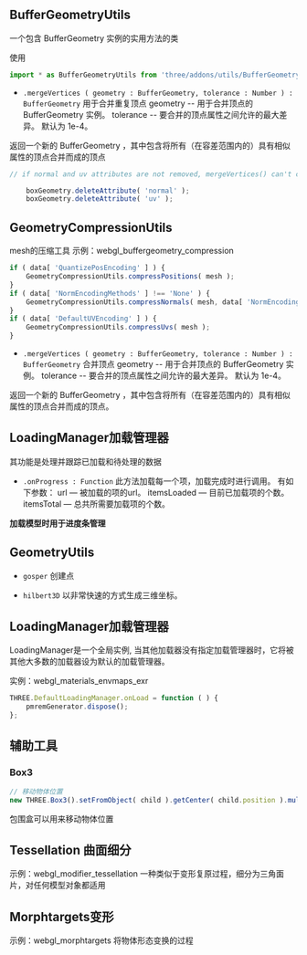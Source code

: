 ## BufferGeometryUtils
一个包含 BufferGeometry 实例的实用方法的类

使用
```js
import * as BufferGeometryUtils from 'three/addons/utils/BufferGeometryUtils.js';
```
- `.mergeVertices ( geometry : BufferGeometry, tolerance : Number ) : BufferGeometry`
用于合并重复顶点
geometry -- 用于合并顶点的 BufferGeometry 实例。
tolerance -- 要合并的顶点属性之间允许的最大差异。 默认为 1e-4。

返回一个新的 BufferGeometry ，其中包含将所有（在容差范围内的）具有相似属性的顶点合并而成的顶点
```js
// if normal and uv attributes are not removed, mergeVertices() can't consolidate indentical vertices with different normal/uv data

    boxGeometry.deleteAttribute( 'normal' );
    boxGeometry.deleteAttribute( 'uv' );
```

## GeometryCompressionUtils
mesh的压缩工具
示例：webgl_buffergeometry_compression

```js
if ( data[ 'QuantizePosEncoding' ] ) {
    GeometryCompressionUtils.compressPositions( mesh );
}
if ( data[ 'NormEncodingMethods' ] !== 'None' ) {
    GeometryCompressionUtils.compressNormals( mesh, data[ 'NormEncodingMethods' ] );
}
if ( data[ 'DefaultUVEncoding' ] ) {
    GeometryCompressionUtils.compressUvs( mesh );
}
```


- `.mergeVertices ( geometry : BufferGeometry, tolerance : Number ) : BufferGeometry`
合并顶点
geometry -- 用于合并顶点的 BufferGeometry 实例。
tolerance -- 要合并的顶点属性之间允许的最大差异。 默认为 1e-4。

返回一个新的 BufferGeometry ，其中包含将所有（在容差范围内的）具有相似属性的顶点合并而成的顶点。

## LoadingManager加载管理器
其功能是处理并跟踪已加载和待处理的数据

- `.onProgress : Function`
此方法加载每一个项，加载完成时进行调用。 有如下参数：
url — 被加载的项的url。
itemsLoaded — 目前已加载项的个数。
itemsTotal — 总共所需要加载项的个数。

**加载模型时用于进度条管理**


## GeometryUtils

- `gosper`
创建点

- `hilbert3D`
以非常快速的方式生成三维坐标。

## LoadingManager加载管理器
LoadingManager是一个全局实例, 当其他加载器没有指定加载管理器时，它将被其他大多数的加载器设为默认的加载管理器。

实例：webgl_materials_envmaps_exr
```js
THREE.DefaultLoadingManager.onLoad = function ( ) {
    pmremGenerator.dispose();
};
```

## 辅助工具

### Box3

```js
// 移动物体位置
new THREE.Box3().setFromObject( child ).getCenter( child.position ).multiplyScalar( - 1 );
```
包围盒可以用来移动物体位置


## Tessellation 曲面细分
示例：webgl_modifier_tessellation
一种类似于变形复原过程，细分为三角面片，对任何模型对象都适用

## Morphtargets变形
示例：webgl_morphtargets
将物体形态变换的过程
